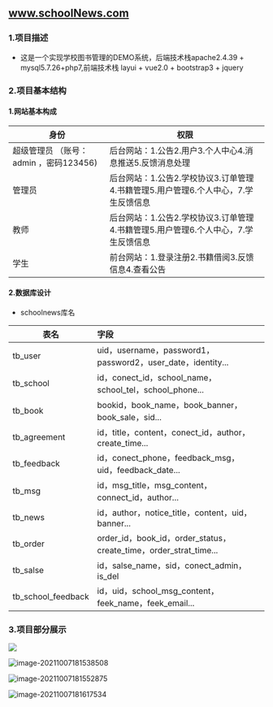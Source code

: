 ## www.schoolNews.com
### 1.项目描述
- 这是一个实现学校图书管理的DEMO系统，后端技术栈apache2.4.39 + mysql5.7.26+php7,前端技术栈 layui + vue2.0 + bootstrap3 + jquery
### 2.项目基本结构

#### 1.网站基本构成

| 身份                                   | 权限                                                         |
| -------------------------------------- | ------------------------------------------------------------ |
| 超级管理员 （账号：admin ，密码123456) | 后台网站：1.公告2.用户3.个人中心4.消息推送5.反馈消息处理     |
| 管理员                                 | 后台网站：1.公告2.学校协议3.订单管理4.书籍管理5.用户管理6.个人中心，7.学生反馈信息 |
| 教师                                   | 后台网站：1.公告2.学校协议3.订单管理4.书籍管理5.用户管理6.个人中心，7.学生反馈信息 |
| 学生                                   | 前台网站：1.登录注册2.书籍借阅3.反馈信息4.查看公告           |

#### 2.数据库设计

- schoolnews库名

| 表名               | 字段                                                         |      |
| ------------------ | :----------------------------------------------------------- | ---- |
| tb_user            | uid，username，password1，password2，user_date，identity...  |      |
| tb_school          | id，conect_id，school_name，school_tel，school_phone...      |      |
| tb_book            | bookid，book_name，book_banner，book_sale，sid...            |      |
| tb_agreement       | id，title，content，conect_id，author，create_time...        |      |
| tb_feedback        | id，conect_phone，feedback_msg，uid，feedback_date...        |      |
| tb_msg             | id，msg_title，msg_content，connect_id，author...            |      |
| tb_news            | id，author，notice_title，content，uid，banner...            |      |
| tb_order           | order_id，book_id，order_status，create_time，order_strat_time... |      |
| tb_salse           | id，salse_name，sid，conect_admin，is_del                    |      |
| tb_school_feedback | id，uid，school_msg_content，feek_name，feek_email...        |      |

### 3.项目部分展示

![](C:\Users\Administrator\AppData\Roaming\Typora\typora-user-images\image-20211007181445497.png)

![image-20211007181538508](C:\Users\Administrator\AppData\Roaming\Typora\typora-user-images\image-20211007181538508.png)

![image-20211007181552875](C:\Users\Administrator\AppData\Roaming\Typora\typora-user-images\image-20211007181552875.png)

![image-20211007181617534](C:\Users\Administrator\AppData\Roaming\Typora\typora-user-images\image-20211007181617534.png)
